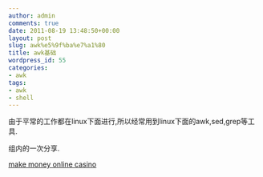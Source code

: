 ```yaml
---
author: admin
comments: true
date: 2011-08-19 13:48:50+00:00
layout: post
slug: awk%e5%9f%ba%e7%a1%80
title: awk基础
wordpress_id: 55
categories:
- awk
tags:
- awk
- shell
---
```


由于平常的工作都在linux下面进行,所以经常用到linux下面的awk,sed,grep等工具.

组内的一次分享.


**[](http://www.slideshare.net/baotiao/czzawk)**

[make money online casino](http://www.moab-offroad.com/)
